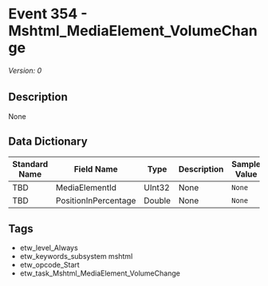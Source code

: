 # Event 354 - Mshtml_MediaElement_VolumeChange
###### Version: 0

## Description
None

## Data Dictionary
|Standard Name|Field Name|Type|Description|Sample Value|
|---|---|---|---|---|
|TBD|MediaElementId|UInt32|None|`None`|
|TBD|PositionInPercentage|Double|None|`None`|

## Tags
* etw_level_Always
* etw_keywords_subsystem mshtml
* etw_opcode_Start
* etw_task_Mshtml_MediaElement_VolumeChange
